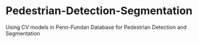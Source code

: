 # Pedestrian-Detection-Segmentation
Using CV models in Penn-Fundan Database for Pedestrian Detection and Segmentation

